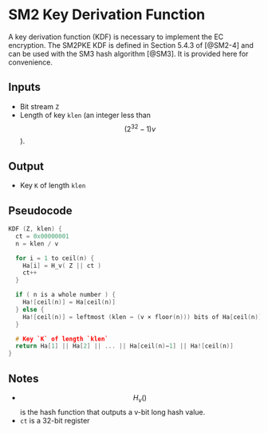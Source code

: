 # SM2 Key Derivation Function

A key derivation function (KDF) is necessary to implement the EC
encryption. The SM2PKE KDF is defined in Section 5.4.3 of [@SM2-4] and
can be used with the SM3 hash algorithm [@SM3].
It is provided here for convenience.

## Inputs

* Bit stream `Z`
* Length of key `klen` (an integer less than $$(2^32 - 1)v$$).

## Output

* Key `K` of length `klen`

## Pseudocode

~~~ c
KDF (Z, klen) {
  ct = 0x00000001
  n = klen / v

  for i = 1 to ceil(n) {
    Ha[i] = H_v( Z || ct )
    ct++
  }

  if ( n is a whole number ) {
    Ha![ceil(n)] = Ha[ceil(n)]
  } else {
    Ha![ceil(n)] = leftmost (klen − (v × floor(n))) bits of Ha[ceil(n)]
  }

  # Key `K` of length `klen`
  return Ha[1] || Ha[2] || ... || Ha[ceil(n)−1] || Ha![ceil(n)]
}
~~~

## Notes

* $$H_v()$$ is the hash function that outputs a v-bit long hash value.
* `ct` is a 32-bit register
